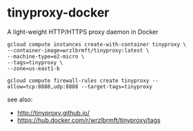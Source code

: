 # tinyproxy-docker

A light-weight HTTP/HTTPS proxy daemon in Docker

```
gcloud compute instances create-with-container tinyproxy \
--container-image=wrzlbrmft/tinyproxy:latest \
--machine-type=e2-micro \
--tags=tinyproxy \
--zone=us-east1-b
```

```
gcloud compute firewall-rules create tinyproxy --allow=tcp:8888,udp:8888 --target-tags=tinyproxy
```

see also:

  * http://tinyproxy.github.io/
  * https://hub.docker.com/r/wrzlbrmft/tinyproxy/tags
